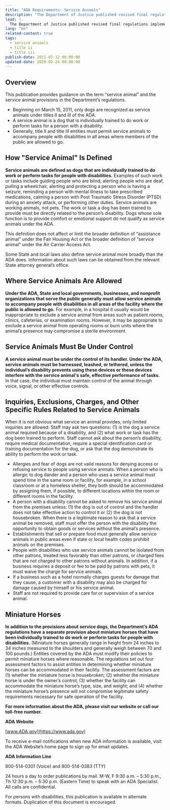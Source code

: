 ```yaml
---
title: "ADA Requirements: Service Animals"
description: "The Department of Justice published revised final regulations implementing the Americans with Disabilities Act (ADA) for title II (State and local government services) and title III (public accommodations and commercial facilities) on September 15, 2010, in the Federal Register."
lead: |-
  The Department of Justice published revised final regulations implementing the Americans with Disabilities Act (ADA) for title II (State and local government services) and title III (public accommodations and commercial facilities) on September 15, 2010, in the Federal Register. These requirements, or rules, contain updated requirements, including the 2010 Standards for Accessible Design (2010 Standards).
lang: "en"
related-content: true
tags: 
  - service animals
  - title ii
  - title iii
publish-date: 2011-07-12 00:00:00 
updated-date: 2020-02-24 00:00:00
---
```

## Overview

This publication provides guidance on the term “service animal” and the service animal provisions in the Department’s regulations.
- Beginning on March 15, 2011, only dogs are recognized as service animals under titles II and III of the ADA.
- A service animal is a dog that is individually trained to do work or perform tasks for a person with a disability.
- Generally, title II and title III entities must permit service animals to accompany people with disabilities in all areas where members of the public are allowed to go.

## How "Service Animal" Is Defined

**Service animals are defined as dogs that are individually trained to do work or perform tasks for people with disabilities.** Examples of such work or tasks include guiding people who are blind, alerting people who are deaf, pulling a wheelchair, alerting and protecting a person who is having a seizure, reminding a person with mental illness to take prescribed medications, calming a person with Post Traumatic Stress Disorder (PTSD) during an anxiety attack, or performing other duties. Service animals are working animals, not pets. The work or task a dog has been trained to provide must be directly related to the person’s disability. Dogs whose sole function is to provide comfort or emotional support do not qualify as service animals under the ADA.  

This definition does not affect or limit the broader definition of “assistance animal” under the Fair Housing Act or the broader definition of “service animal” under the Air Carrier Access Act.  

Some State and local laws also define service animal more broadly than the ADA does. Information about such laws can be obtained from the relevant State attorney general’s office.  

## Where Service Animals Are Allowed

**Under the ADA, State and local governments, businesses, and nonprofit organizations that serve the public generally must allow service animals to accompany people with disabilities in all areas of the facility where the public is allowed to go.** For example, in a hospital it usually would be inappropriate to exclude a service animal from areas such as patient rooms, clinics, cafeterias, or examination rooms. However, it may be appropriate to exclude a service animal from operating rooms or burn units where the animal’s presence may compromise a sterile environment.

## Service Animals Must Be Under Control

**A service animal must be under the control of its handler. Under the ADA, service animals must be harnessed, leashed, or tethered, unless the individual’s disability prevents using these devices or these devices interfere with the service animal's safe, effective performance of tasks.** In that case, the individual must maintain control of the animal through voice, signal, or other effective controls.

## Inquiries, Exclusions, Charges, and Other Specific Rules Related to Service Animals  

When it is not obvious what service an animal provides, only limited inquiries are allowed. Staff may ask two questions: (1) is the dog a service animal required because of a disability, and (2) what work or task has the dog been trained to perform. Staff cannot ask about the person’s disability, require medical documentation, require a special identification card or training documentation for the dog, or ask that the dog demonstrate its ability to perform the work or task.
- Allergies and fear of dogs are not valid reasons for denying access or refusing service to people using service animals. When a person who is allergic to dog dander and a person who uses a service animal must spend time in the same room or facility, for example, in a school classroom or at a homeless shelter, they both should be accommodated by assigning them, if possible, to different locations within the room or different rooms in the facility.
- A person with a disability cannot be asked to remove his service animal from the premises unless: (1) the dog is out of control and the handler does not take effective action to control it or (2) the dog is not housebroken. When there is a legitimate reason to ask that a service animal be removed, staff must offer the person with the disability the opportunity to obtain goods or services without the animal’s presence.
- Establishments that sell or prepare food must generally allow service animals in public areas even if state or local health codes prohibit animals on the premises.
- People with disabilities who use service animals cannot be isolated from other patrons, treated less favorably than other patrons, or charged fees that are not charged to other patrons without animals. In addition, if a business requires a deposit or fee to be paid by patrons with pets, it must waive the charge for service animals.
- If a business such as a hotel normally charges guests for damage that they cause, a customer with a disability may also be charged for damage caused by himself or his service animal.
- Staff are not required to provide care for or supervision of a service animal.

## Miniature Horses  

**In addition to the provisions about service dogs, the Department’s ADA regulations have a separate provision about miniature horses that have been individually trained to do work or perform tasks for people with disabilities.** (Miniature horses generally range in height from 24 inches to 34 inches measured to the shoulders and generally weigh between 70 and 100 pounds.) Entities covered by the ADA must modify their policies to permit miniature horses where reasonable. The regulations set out four assessment factors to assist entities in determining whether miniature horses can be accommodated in their facility. The assessment factors are (1) whether the miniature horse is housebroken; (2) whether the miniature horse is under the owner’s control; (3) whether the facility can accommodate the miniature horse’s type, size, and weight; and (4) whether the miniature horse’s presence will not compromise legitimate safety requirements necessary for safe operation of the facility.

**For more information about the ADA, please visit our website or call our toll-free number.**

**ADA Website**  

[www.ADA.gov](https://www.ada.gov)  

To receive e-mail notifications when new ADA information is available,
visit the ADA Website’s home page to sign up for email updates.

**ADA Information Line**

800-514-0301 (Voice) and 800-514-0383 (TTY)

24 hours a day to order publications by mail.
M-W, F 9:30 a.m. – 5:30 p.m., Th 12:30 p.m. – 5:30 p.m. (Eastern Time) to speak with an ADA Specialist. All calls are confidential.

For persons with disabilities, this publication is available in alternate formats.  Duplication of this document is encouraged.
